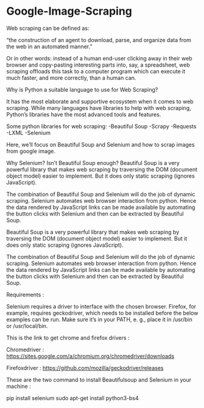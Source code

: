 # Google-Image-Scraping

Web scraping can be defined as:

“the construction of an agent to download, parse, and organize data from the web in an automated manner.”

Or in other words: instead of a human end-user clicking away in their web browser and copy-pasting interesting parts into, say, a spreadsheet, web scraping offloads this task to a computer program which can execute it much faster, and more correctly, than a human can.

Why is Python a suitable language to use for Web Scraping?

It has the most elaborate and supportive ecosystem when it comes to web scraping. While many languages have libraries to help with web scraping, Python’s libraries have the most advanced tools and features.

Some python libraries for web scraping:
-Beautiful Soup
-Scrapy
-Requests
-LXML
-Selenium

Here, we’ll focus on Beautiful Soup and Selenium and how to scrap images from google image.

Why Selenium? Isn’t Beautiful Soup enough?
Beautiful Soup is a very powerful library that makes web scraping by traversing the DOM (document object model) easier to implement. But it does only static scraping (ignores JavaScript). 

The combination of Beautiful Soup and Selenium will do the job of dynamic scraping. Selenium automates web browser interaction from python. Hence the data rendered by JavaScript links can be made available by automating the button clicks with Selenium and then can be extracted by Beautiful Soup.


Beautiful Soup is a very powerful library that makes web scraping by traversing the DOM (document object model) easier to implement. But it does only static scraping (ignores JavaScript). 

The combination of Beautiful Soup and Selenium will do the job of dynamic scraping. Selenium automates web browser interaction from python. Hence the data rendered by JavaScript links can be made available by automating the button clicks with Selenium and then can be extracted by Beautiful Soup.

Requirements :

Selenium requires a driver to interface with the chosen browser. Firefox, for example, requires geckodriver, which needs to be installed before the below examples can be run. Make sure it’s in your PATH, e. g., place it in /usr/bin or /usr/local/bin.

This is the link to get chrome and firefox drivers :

Chromedriver : https://sites.google.com/a/chromium.org/chromedriver/downloads

Firefoxdriver : https://github.com/mozilla/geckodriver/releases



These are the two command to install Beautifulsoup and Selenium in your machine :

pip install selenium
sudo apt-get install python3-bs4
